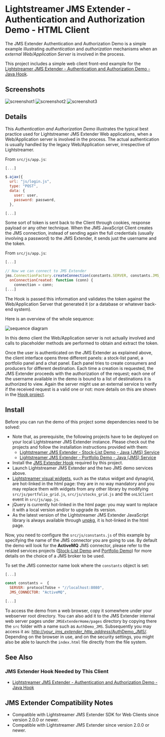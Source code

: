 # Lightstreamer JMS Extender - Authentication and Authorization Demo - HTML Client

The JMS Extender Authentication and Authorization Demo is a simple example illustrating *authentication* and *authorization* mechanisms when an
*external Web/Application Server* is involved in the process.

This project includes a simple web client front-end example for the [Lightstreamer JMS Extender - Authentication and Authorization Demo - Java Hook](https://github.com/Lightstreamer/Lightstreamer-JMS-example-Auth-hook-java).

## Screenshots

![screenshot1](screenshot1.png) ![screenshot2](screenshot2.png) ![screenshot3](screenshot3.png)

## Details

This *Authentication and Authorization Demo* illustrates the typical best practice used for Lightstreamer JMS Extender Web applications, when a Web/Application server is involved in the process.
The actual authentication is usually handled by the legacy Web/Application server, irrespective of Lightstreamer.

From `src/js/app.js`:

```js
[...]

$.ajax({
  url: "js/login.js",
  type: "POST",
  data: {
    user: user,
    password: password,
  },

[...]
```

Some sort of token is sent back to the Client through cookies, response payload or any other technique.
When the JMS JavaScript Client creates the JMS connection, instead of sending again the full credentials (usually involving a password) to
the JMS Extender, it sends just the username and the token.

From `src/js/app.js`:

```js
[...]

// Now we can connect to JMS Extender
jms.ConnectionFactory.createConnection(constants.SERVER, constants.JMS_CONNECTOR, user, token, {
  onConnectionCreated: function (conn) {
    connection = conn;
[...]
```

The Hook is passed this information and validates the token against the Web/Application Server that
generated it (or a database or whatever back-end system).

Here is an overview of the whole sequence:

![sequence diagram](sequence_diagram.png)

In this demo client the Web/Application server is not actually involved and calls to placeholder methods are performed to obtain and extract the token.

Once the user is authenticated on the JMS Extender as explained above, the client interface opens three different panels: a stock-list panel,
a portfolio panel and a chat panel. Each panel tries to create consumers and producers for different destination. Each time a creation is requested,
the JMS Extender proceeds with the authorization of the request; each one of the username available in the demo is bound to a list of destinations
it is authorized to view. Again the server might use an external service to verify if the received request is a valid one or not:
more details on this are shown in the [Hook project](https://github.com/Lightstreamer/Lightstreamer-JMS-example-Auth-hook-java).


## Install

Before you can run the demo of this project some dependencies need to be solved:

* Note that, as prerequisite, the following projects have to be deployed on your local Lightstreamer JMS Extender instance. Please check out the projects and follow the installation instructions provided with them:
  * [Lightstreamer JMS Extender - Stock-List Demo - Java (JMS) Service](https://github.com/Lightstreamer/Lightstreamer-JMS-example-StockList-service-java)
  * [Lightstreamer JMS Extender - Portfolio Demo - Java (JMS) Service](https://github.com/Lightstreamer/Lightstreamer-JMS-example-Portfolio-service-java)
* Install the [JMS Extender Hook](https://github.com/Lightstreamer/Lightstreamer-JMS-example-Auth-hook-java) required by this project.
* Launch Lightstreamer JMS Extender and the two JMS demo services above.
* [Lightstreamer visual widgets](https://github.com/Lightstreamer/Lightstreamer-lib-client-widgets-javascript), such as the status widget and dynagrid, are hot-linked in the html page: they are in no way mandatory and you may replace them with widgets from any other library by modifying `src/js/portfolio_grid.js`, `src/js/stocks_grid.js` and the `onLSClient` event in `src/js/app.js`.
* jQuery is currently hot-linked in the html page: you may want to replace it with a local version and/or to upgrade its version.
* As the latest version of the Lightstreamer JMS Extender JavaScript library is always available through [unpkg](https://unpkg.com/lightstreamer-jms-web-client), it is hot-linked in the html page.

Now, you need to configure the `src/js/constants.js` of this example by specifying the name of the JMS connector you are going to use.
By default the demo will look for the **ActiveMQ** JMS connector, please refer to the related services projects ([Stock-List Demo](https://github.com/Lightstreamer/Lightstreamer-JMS-example-StockList-service-java) and
[Portfolio Demo](https://github.com/Lightstreamer/Lightstreamer-JMS-example-Portfolio-service-java))
for more details on the choice of a JMS broker to be used.

To set the JMS connector name look where the `constants` object is set:

```js
[...]

const constants =  {
  SERVER: protocolToUse + "//localhost:8080",
  JMS_CONNECTOR: "ActiveMQ",

[...]
```

To access the demo from a web browser, copy it somewhere under your webserver root directory. You can also add it to the JMS Extender internal web server pages under `JMSExtenderHome/pages` directory by copying there the `src` folder with a name such as `AuthDemo_JMS`. Subsequently you may access it as: [http://_your_jms_extender_http_address_/AuthDemo_JMS/](http://_your_jms_extender_http_address_/AuthDemo_JMS/).
Depending on the browser in use, and on the security settings, you might also be able to launch the `index.html` file directly from the file system.

## See Also

### JMS Extender Hook Needed by This Client

* [Lightstreamer JMS Extender - Authentication and Authorization Demo - Java Hook](https://github.com/Lightstreamer/Lightstreamer-JMS-example-Auth-hook-java)

## JMS Extender Compatibility Notes

* Compatible with Lightstreamer JMS Extender SDK for Web Clients since version 2.0.0 or newer.
* Compatible with Lightstreamer JMS Extender since version 2.0.0 or newer.
